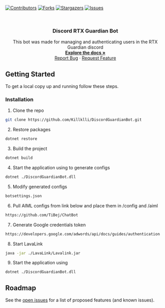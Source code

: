 [![Contributors][contributors-shield]][contributors-url]
[![Forks][forks-shield]][forks-url]
[![Stargazers][stars-shield]][stars-url]
[![Issues][issues-shield]][issues-url]

<br />
<p align="center">
  <h3 align="center">Discord RTX Guardian Bot</h3>

  <p align="center">
    This bot was made for managing and authenticating users in the RTX Guardian discord
    <br />
    <a href="https://github.com/Killklli/DiscordGuardianBot"><strong>Explore the docs »</strong></a>
    <br />
    <a href="https://github.com/Killklli/DiscordGuardianBot/issues">Report Bug</a>
    ·
    <a href="https://github.com/Killklli/DiscordGuardianBot/issues">Request Feature</a>
  </p>
</p>

<!-- GETTING STARTED -->
## Getting Started

To get a local copy up and running follow these steps.

### Installation
 
1. Clone the repo
```sh
git clone https://github.com/Killklli/DiscordGuardianBot.git
```
2. Restore packages
```sh
dotnet restore
```
3. Build the project
```sh
dotnet build
```
4. Start the application using to generate configs
```sh
dotnet ./DiscordGuardianBot.dll
```
5. Modify generated configs
```sh
botsettings.json
```
6. Pull AIML configs from link below and place them in /config and /aiml
```sh
https://github.com/TiBej/ChatBot
```
7. Generate Google credentials token
```sh
https://developers.google.com/adwords/api/docs/guides/authentication
```
8. Start LavaLink
```sh
java -jar ./LavaLink/Lavalink.jar
```
9. Start the application using
```sh
dotnet ./DiscordGuardianBot.dll
```


<!-- ROADMAP -->
## Roadmap

See the [open issues](https://github.com/Killklli/DiscordGuardianBot/issues) for a list of proposed features (and known issues).


<!-- MARKDOWN LINKS & IMAGES -->
<!-- https://www.markdownguide.org/basic-syntax/#reference-style-links -->
[contributors-shield]: https://img.shields.io/github/contributors/othneildrew/Best-README-Template.svg?style=flat-square
[contributors-url]: https://github.com/Killklli/DiscordGuardianBot/graphs/contributors
[forks-shield]: https://img.shields.io/github/forks/othneildrew/Best-README-Template.svg?style=flat-square
[forks-url]: https://github.com/Killklli/DiscordGuardianBot/network/members
[stars-shield]: https://img.shields.io/github/stars/othneildrew/Best-README-Template.svg?style=flat-square
[stars-url]: https://github.com/Killklli/DiscordGuardianBot/stargazers
[issues-shield]: https://img.shields.io/github/issues/othneildrew/Best-README-Template.svg?style=flat-square
[issues-url]: https://github.com/Killklli/DiscordGuardianBot/issues